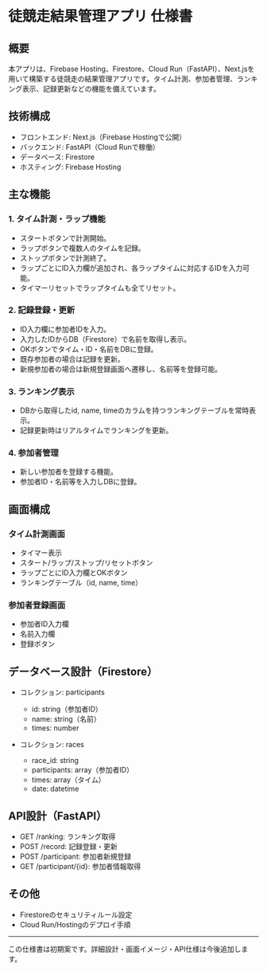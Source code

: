# 徒競走結果管理アプリ 仕様書

## 概要
本アプリは、Firebase Hosting、Firestore、Cloud Run（FastAPI）、Next.jsを用いて構築する徒競走の結果管理アプリです。タイム計測、参加者管理、ランキング表示、記録更新などの機能を備えています。

## 技術構成
- フロントエンド: Next.js（Firebase Hostingで公開）
- バックエンド: FastAPI（Cloud Runで稼働）
- データベース: Firestore
- ホスティング: Firebase Hosting

## 主な機能

### 1. タイム計測・ラップ機能
- スタートボタンで計測開始。
- ラップボタンで複数人のタイムを記録。
- ストップボタンで計測終了。
- ラップごとにID入力欄が追加され、各ラップタイムに対応するIDを入力可能。
- タイマーリセットでラップタイムも全てリセット。

### 2. 記録登録・更新
- ID入力欄に参加者IDを入力。
- 入力したIDからDB（Firestore）で名前を取得し表示。
- OKボタンでタイム・ID・名前をDBに登録。
- 既存参加者の場合は記録を更新。
- 新規参加者の場合は新規登録画面へ遷移し、名前等を登録可能。

### 3. ランキング表示
- DBから取得したid, name, timeのカラムを持つランキングテーブルを常時表示。
- 記録更新時はリアルタイムでランキングを更新。

### 4. 参加者管理
- 新しい参加者を登録する機能。
- 参加者ID・名前等を入力しDBに登録。

## 画面構成

### タイム計測画面
- タイマー表示
- スタート/ラップ/ストップ/リセットボタン
- ラップごとにID入力欄とOKボタン
- ランキングテーブル（id, name, time）

### 参加者登録画面
- 参加者ID入力欄
- 名前入力欄
- 登録ボタン

## データベース設計（Firestore）
- コレクション: participants
  - id: string（参加者ID）
  - name: string（名前）
  - times: number

- コレクション: races
  - race_id: string
  - participants: array（参加者ID）
  - times: array（タイム）
  - date: datetime

## API設計（FastAPI）
- GET /ranking: ランキング取得
- POST /record: 記録登録・更新
- POST /participant: 参加者新規登録
- GET /participant/{id}: 参加者情報取得

## その他
- Firestoreのセキュリティルール設定
- Cloud Run/Hostingのデプロイ手順

---

この仕様書は初期案です。詳細設計・画面イメージ・API仕様は今後追加します。